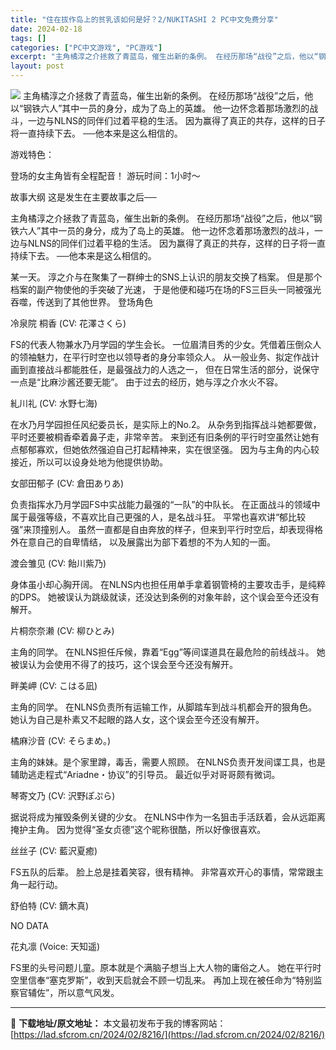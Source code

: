 ```yaml
---
title: "住在拔作岛上的贫乳该如何是好？2/NUKITASHI 2 PC中文免费分享"
date: 2024-02-18
tags: []
categories: ["PC中文游戏", "PC游戏"]
excerpt: "主角橘淳之介拯救了青蓝岛，催生出新的条例。 在经历那场“战役”之后，他以“钢铁六人”其中一员的身分，成为了岛上的英雄。 他一边怀念着那场激烈的战斗，一边与NLNS的同伴们过着平稳的生活。 因为赢得了真正的共存，这样的日子将一直持续下去。 ──他本来是这么相信的。 游戏特色： 登场的女主角皆有全程配音&hellip;"
layout: post
---
```


<img class="game_header_image_full aligncenter" src="https://cdn.akamai.steamstatic.com/steam/apps/2614070/header.jpg?t=1708045221" />
主角橘淳之介拯救了青蓝岛，催生出新的条例。 在经历那场“战役”之后，他以“钢铁六人”其中一员的身分，成为了岛上的英雄。 他一边怀念着那场激烈的战斗，一边与NLNS的同伴们过着平稳的生活。 因为赢得了真正的共存，这样的日子将一直持续下去。 ──他本来是这么相信的。

游戏特色：

登场的女主角皆有全程配音！
游玩时间：1小时～

故事大纲
这是发生在主要故事之后──

主角橘淳之介拯救了青蓝岛，催生出新的条例。
在经历那场“战役”之后，他以“钢铁六人”其中一员的身分，成为了岛上的英雄。
他一边怀念着那场激烈的战斗，一边与NLNS的同伴们过着平稳的生活。
因为赢得了真正的共存，这样的日子将一直持续下去。
──他本来是这么相信的。

某一天。
淳之介与在聚集了一群绅士的SNS上认识的朋友交换了档案。
但是那个档案的副产物使他的手突破了光速，
于是他便和碰巧在场的FS三巨头一同被强光吞噬，传送到了其他世界。
登场角色

冷泉院 桐香 (CV: 花澤さくら)

FS的代表人物兼水乃月学园的学生会长。
一位眉清目秀的少女。凭借着压倒众人的领袖魅力，在平行时空也以领导者的身分率领众人。
从一般业务、拟定作战计画到直接战斗都能胜任，是最强战力的人选之一，
但在日常生活的部分，说保守一点是“比麻沙酱还要无能”。
由于过去的经历，她与淳之介水火不容。

糺川礼 (CV: 水野七海)

在水乃月学园担任风纪委员长，是实际上的No.2。
从杂务到指挥战斗她都要做，平时还要被桐香牵着鼻子走，非常辛苦。
来到还有旧条例的平行时空虽然让她有点郁郁寡欢，但她依然强迫自己打起精神来，实在很坚强。
因为与主角的内心较接近，所以可以设身处地为他提供协助。

女部田郁子 (CV: 倉田ありあ)

负责指挥水乃月学园FS中实战能力最强的“一队”的中队长。
在正面战斗的领域中属于最强等级，不喜欢比自己更强的人，是名战斗狂。
平常也喜欢讲“郁比较强”来顶撞别人。
虽然一直都是自由奔放的样子，但来到平行时空后，却表现得格外在意自己的自卑情结，
以及展露出为部下着想的不为人知的一面。

渡会雏见 (CV: 飴川紫乃)

身体虽小却心胸开阔。
在NLNS内也担任用单手拿着钢管椅的主要攻击手，是纯粹的DPS。
她被误认为跳级就读，还没达到条例的对象年龄，这个误会至今还没有解开。

片桐奈奈濑 (CV: 柳ひとみ)

主角的同学。
在NLNS担任斥候，靠着“Egg”等间谍道具在最危险的前线战斗。
她被误认为会使用不得了的技巧，这个误会至今还没有解开。

畔美岬 (CV: こはる凪)

主角的同学。
在NLNS负责所有运输工作，从脚踏车到战斗机都会开的狠角色。
她认为自己是朴素又不起眼的路人女，这个误会至今还没有解开。

橘麻沙音 (CV: そらまめ。)

主角的妹妹。是个家里蹲，毒舌，需要人照顾。
在NLNS负责开发间谍工具，也是辅助逃走程式“Ariadne・协议”的引导员。
最近似乎对哥哥颇有微词。

琴寄文乃 (CV: 沢野ぽぷら)

据说将成为摧毁条例关键的少女。
在NLNS中作为一名狙击手活跃着，会从远距离掩护主角。
因为觉得“圣女贞德”这个昵称很酷，所以好像很喜欢。

丝丝子 (CV: 藍沢夏癒)

FS五队的后辈。
脸上总是挂着笑容，很有精神。
非常喜欢开心的事情，常常跟主角一起行动。

舒伯特 (CV: 鏑木真)

NO DATA

花丸凛 (Voice: 天知遥)

FS里的头号问题儿童。原本就是个满脑子想当上大人物的庸俗之人。
她在平行时空里信奉“塞克罗斯”，收到天启就会不顾一切乱来。
再加上现在被任命为“特别监察官辅佐”，所以意气风发。

---
📖 **下载地址/原文地址：** 本文最初发布于我的博客网站：[https://lad.sfcrom.cn/2024/02/8216/](https://lad.sfcrom.cn/2024/02/8216/)
